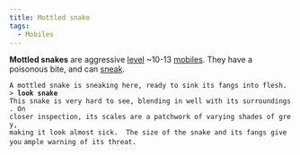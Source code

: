 ```yaml
---
title: Mottled snake
tags:
  - Mobiles
---
```

**Mottled snakes** are aggressive [level](level "wikilink") ~10-13
[mobiles](mobile "wikilink"). They have a poisonous bite, and can
[sneak](sneak "wikilink").

`A mottled snake is sneaking here, ready to sink its fangs into flesh.`
`> `**`look snake`**
`This snake is very hard to see, blending in well with its surroundings. On`
`closer inspection, its scales are a patchwork of varying shades of grey,`
`making it look almost sick.  The size of the snake and its fangs give you`
`ample warning of its threat.`
